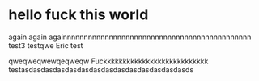 # hello fuck this world
again
again
againnnnnnnnnnnnnnnnnnnnnnnnnnnnnnnnnnnnnnnnnnnnn
test3
testqwe
Eric test



qweqweqwewqeqweqw
Fuckkkkkkkkkkkkkkkkkkkkkkkkkkk
testasdasdasdasdasdasdasdasdasdasdasdasdasdasds
